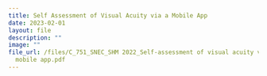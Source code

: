 ```yaml
---
title: Self Assessment of Visual Acuity via a Mobile App
date: 2023-02-01
layout: file
description: ""
image: ""
file_url: /files/C_751_SNEC_SHM 2022_Self-assessment of visual acuity via a
  mobile app.pdf
---
```

